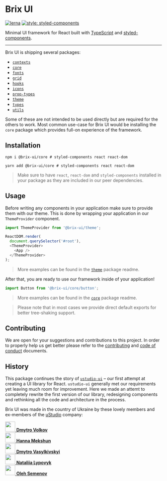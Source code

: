 # Brix UI

[![lerna](https://img.shields.io/badge/maintained%20with-lerna-cc00ff.svg)](https://lerna.js.org/)
[![style: styled-components](https://img.shields.io/badge/style-%F0%9F%92%85%20styled--components-orange.svg?colorB=daa357&colorA=db748e)](https://github.com/styled-components/styled-components)

Minimal UI framework for React built with [TypeScript](https://github.com/microsoft/TypeScript) and [styled-components](https://github.com/styled-components/styled-components).

---

Brix UI is shipping several packages:

- [`contexts`](packages/contexts/README.md)
- [`core`](packages/core/README.md)
- [`fonts`](packages/fonts/README.md)
- [`grid`](packages/grid/README.md)
- [`hooks`](packages/hooks/README.md)
- [`icons`](packages/icons/README.md)
- [`prop-types`](packages/prop-types/README.md)
- [`theme`](packages/theme/README.md)
- [`types`](packages/types/README.md)
- [`utils`](packages/utils/README.md)

Some of these are not intended to be used directly but are required for the others to work.
Most common use-case for Brix UI would be installing the `core` package which provides full-on experience of the framework.

## Installation

```shell script
npm i @brix-ui/core # styled-components react react-dom
```

```shell script
yarn add @brix-ui/core # styled-components react react-dom
```

> Make sure to have `react`, `react-dom` and `styled-components` installed in your package as they are included in our peer dependencies.

## Usage

Before writing any components in your application make sure to provide them with our theme.
This is done by wrapping your application in our `ThemeProvider` component.

```typescript jsx
import ThemeProvider from '@brix-ui/theme';

ReactDOM.render(
  document.querySelector('#root'),
  <ThemeProvider>
    <App />
  </ThemeProvider>
);
```

> More examples can be found in the [`theme`](packages/theme/README.md) package readme.

After that, you are ready to use our framework inside of your application!

```typescript jsx
import Button from '@brix-ui/core/button';
```

> More examples can be found in the [`core`](packages/core/README.md) package readme.

> Please note that in most cases we provide direct default exports for better tree-shaking support.

## Contributing

We are open for your suggestions and contributions to this project. In order to properly help us get better
please refer to the [contributing](CONTRIBUTING.md) and [code of conduct](CODE_OF_CONDUCT.md) documents.

## History

This package continues the story of [`ustudio-ui`](https://github.com/uStudioCompany/ustudio-ui) – our first attempt at creating a UI library for React.
`ustudio-ui` generally met our requirements yet leaving much room for improvement.
Here we made an attemt to completely rewrite the first version of our library, redesigning components and rethinking
all the code and architecture in the process.

Brix UI was made in the country of Ukraine by these lovely members and ex-members
of the [uStudio](https://github.com/uStudioCompany) company:

<div>
    <div>
        <a href="https://github.com/mrrotberry" target="_blank">
            <img src="https://avatars1.githubusercontent.com/u/29091197?s=460&u=97519abf2b9d620bd4d534a5c843dc1910efcbbf&v=4" width="32" />
            <strong>Dmytro Volkov</strong>
        </a>
    </div>
    <div>
        <a href="https://github.com/annisokay97" target="_blank">
            <img src="https://avatars3.githubusercontent.com/u/23137619?s=460&v=4" width="32" />
            <strong>Hanna Mekshun</strong>
        </a>
    </div>
    <div>
        <a href="https://github.com/drizzer14" target="_blank">
            <img src="https://avatars0.githubusercontent.com/u/1790097?s=460&u=b8a51c672422bb0e3b2b922be3bb87bbd197d1fa&v=4" width="32" />
            <strong>Dmytro Vasylkivskyi</strong>
        </a>
    </div> 
   <div>
        <a href="https://github.com/natalia-lypovyk" target="_blank">
            <img src="https://avatars1.githubusercontent.com/u/58652925?s=460&v=4" width="32" />
            <strong>Nataliia Lypovyk</strong>
        </a>
    </div>   
    <div>
        <a href="https://github.com/semenov-ol" target="_blank">
            <img src="https://avatars3.githubusercontent.com/u/56276169?s=460&v=4" width="32" />
            <strong>Oleh Semenov</strong>
        </a>
    </div>
</div>

